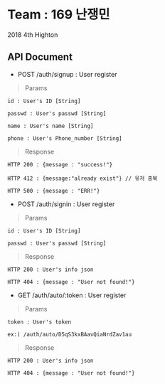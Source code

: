 # Team : 169 난쟁민
2018 4th Highton

## API Document

* POST /auth/signup : User register

> Params

    id : User's ID [String]

    passwd : User's passwd [String]

    name : User's name [String]

    phone : User's Phone_number [String]

> Response

    HTTP 200 : {message : "success!"}

    HTTP 412 : {message:"already exist"} // 유저 중복

    HTTP 500 : {message : "ERR!"}

* POST /auth/signin : User register

> Params

    id : User's ID [String]

    passwd : User's passwd [String]

> Response

    HTTP 200 : User's info json

    HTTP 404 : {message : "User not found!"}

* GET /auth/auto/:token : User register

> Params

    token : User's token

    ex:) /auth/auto/D5qS3kxBAavQiaNrdZav1au
> Response

    HTTP 200 : User's info json

    HTTP 404 : {message : "User not found!"}
